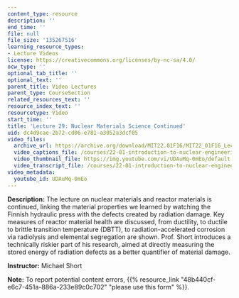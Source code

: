 ```yaml
---
content_type: resource
description: ''
end_time: ''
file: null
file_size: '135267516'
learning_resource_types:
- Lecture Videos
license: https://creativecommons.org/licenses/by-nc-sa/4.0/
ocw_type: ''
optional_tab_title: ''
optional_text: ''
parent_title: Video Lectures
parent_type: CourseSection
related_resources_text: ''
resource_index_text: ''
resourcetype: Video
start_time: ''
title: 'Lecture 29: Nuclear Materials Science Continued'
uid: dc4d9cae-2b72-cd06-e781-a3052a3dcf05
video_files:
  archive_url: https://archive.org/download/MIT22.01F16/MIT22_01F16_Lec29_300k.mp4
  video_captions_file: /courses/22-01-introduction-to-nuclear-engineering-and-ionizing-radiation-fall-2016/d16281ddd70a578984b62972b0574f58_UDAuMq-0mEo.vtt
  video_thumbnail_file: https://img.youtube.com/vi/UDAuMq-0mEo/default.jpg
  video_transcript_file: /courses/22-01-introduction-to-nuclear-engineering-and-ionizing-radiation-fall-2016/533138bf0c90f8aa0d9d86f2b8d83d6e_UDAuMq-0mEo.pdf
video_metadata:
  youtube_id: UDAuMq-0mEo
---
```


**Description:** The lecture on nuclear materials and reactor materials is continued, linking the material properties we learned by watching the Finnish hydraulic press with the defects created by radiation damage. Key measures of reactor material health are discussed, from ductility, to ductile to brittle transition temperature (DBTT), to radiation-accelerated corrosion via radiolysis and elemental segregation are shown. Prof. Short introduces a technically riskier part of his research, aimed at directly measuring the stored energy of radiation defects as a better quantifier of material damage.

**Instructor:** Michael Short

**Note:** To report potential content errors, {{% resource_link "48b440cf-e6c7-451a-886a-233e89c0c702" "please use this form" %}}.

